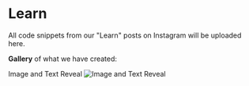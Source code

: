 # Learn
All code snippets from our "Learn" posts on Instagram will be uploaded here.



**Gallery** of what we have created:

Image and Text Reveal
![Image and Text Reveal](/Image%20and%20Text%20Reveal/image-reveal-demo.gif)
